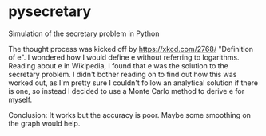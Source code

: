 # pysecretary
Simulation of the secretary problem in Python

The thought process was kicked off by https://xkcd.com/2768/ "Definition of e". I wondered how I would define e without referring to logarithms. Reading about e in Wikipedia, I found that e was the solution to the secretary problem. I didn't bother reading on to find out how this was worked out, as I'm pretty sure I couldn't follow an analytical solution if there is one, so instead I decided to use a Monte Carlo method to derive e for myself. 

Conclusion: It works but the accuracy is poor. Maybe some smoothing on the graph would help.
